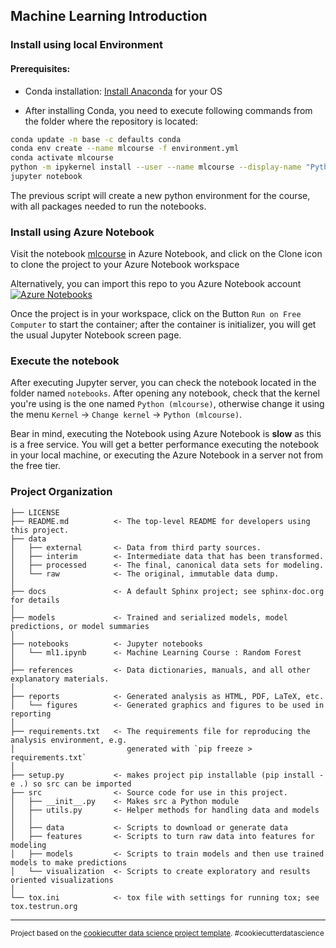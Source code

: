 ## Machine Learning Introduction 


### Install using local Environment

#### Prerequisites:

* Conda installation: [Install Anaconda](http://docs.anaconda.com/anaconda/install/) for your OS

* After installing Conda, you need to execute following commands from the folder where the repository is located:
```sh
conda update -n base -c defaults conda
conda env create --name mlcourse -f environment.yml
conda activate mlcourse
python -m ipykernel install --user --name mlcourse --display-name "Python (mlcourse)"
jupyter notebook
```
The previous script will create a new python environment for the course, with all packages needed to run the notebooks.



### Install using Azure Notebook

Visit the notebook [mlcourse](https://notebooks.azure.com/franperez/projects/mlcourse) in Azure Notebook, and click on the Clone icon to clone the project to your Azure Notebook workspace

Alternatively, you can import this repo to you Azure Notebook account [![Azure Notebooks](https://notebooks.azure.com/launch.png)](https://notebooks.azure.com/import/gh/franperezlopez/mlcourse)

Once the project is in your workspace, click on the Button `Run on Free Computer` to start the container; after the container is initializer, you will get the usual Jupyter Notebook screen page.

### Execute the notebook

After executing Jupyter server, you can check the notebook located in the folder named `notebooks`. After opening any notebook, check that the kernel you're using is the one named `Python (mlcourse)`, otherwise change it using the menu `Kernel` -> `Change kernel` -> `Python (mlcourse)`.

Bear in mind, executing the Notebook using Azure Notebook is **slow** as this is a free service. You will get a better performance executing the notebook in your local machine, or executing the Azure Notebook in a server not from the free tier.



### Project Organization

    ├── LICENSE
    ├── README.md          <- The top-level README for developers using this project.
    ├── data
    │   ├── external       <- Data from third party sources.
    │   ├── interim        <- Intermediate data that has been transformed.
    │   ├── processed      <- The final, canonical data sets for modeling.
    │   └── raw            <- The original, immutable data dump.
    │
    ├── docs               <- A default Sphinx project; see sphinx-doc.org for details
    │
    ├── models             <- Trained and serialized models, model predictions, or model summaries
    │
    ├── notebooks          <- Jupyter notebooks
    │   └── ml1.ipynb      <- Machine Learning Course : Random Forest
    │
    ├── references         <- Data dictionaries, manuals, and all other explanatory materials.
    │
    ├── reports            <- Generated analysis as HTML, PDF, LaTeX, etc.
    │   └── figures        <- Generated graphics and figures to be used in reporting
    │
    ├── requirements.txt   <- The requirements file for reproducing the analysis environment, e.g.
    │                         generated with `pip freeze > requirements.txt`
    │
    ├── setup.py           <- makes project pip installable (pip install -e .) so src can be imported
    ├── src                <- Source code for use in this project.
    │   ├── __init__.py    <- Makes src a Python module
    │   ├── utils.py       <- Helper methods for handling data and models
    │   │
    │   ├── data           <- Scripts to download or generate data
    │   ├── features       <- Scripts to turn raw data into features for modeling
    │   ├── models         <- Scripts to train models and then use trained models to make predictions
    │   └── visualization  <- Scripts to create exploratory and results oriented visualizations
    │
    └── tox.ini            <- tox file with settings for running tox; see tox.testrun.org

--------

<p><small>Project based on the <a target="_blank" href="https://drivendata.github.io/cookiecutter-data-science/">cookiecutter data science project template</a>. #cookiecutterdatascience</small></p>
